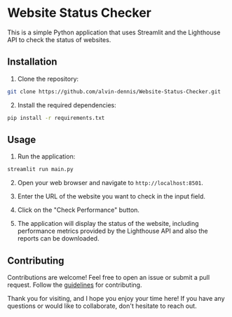 # Website Status Checker

This is a simple Python application that uses Streamlit and the Lighthouse API to check the status of websites.

## Installation

1. Clone the repository:

```bash
git clone https://github.com/alvin-dennis/Website-Status-Checker.git
```

2. Install the required dependencies:

```bash
pip install -r requirements.txt
```

## Usage

1. Run the application:

```bash
streamlit run main.py
```

2. Open your web browser and navigate to `http://localhost:8501`.

3. Enter the URL of the website you want to check in the input field.

4. Click on the "Check Performance" button.

5. The application will display the status of the website, including performance metrics provided by the Lighthouse API and also the reports can be downloaded.


## Contributing

Contributions are welcome! Feel free to open an issue or submit a pull request. Follow the [guidelines](https://github.com/alvin-dennis/Website-Status-Checker/blob/main/CONTRIBUTING.md) for contributing.

Thank you for visiting, and I hope you enjoy your time here! If you have any questions or would like to collaborate, don't hesitate to reach out.
